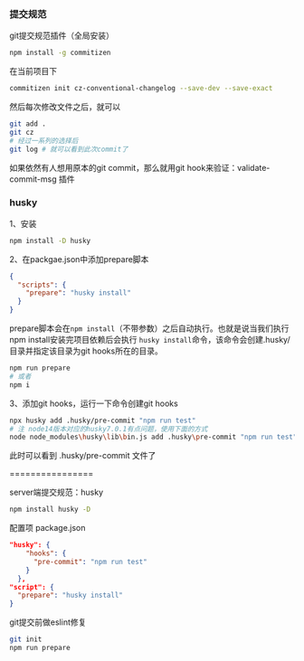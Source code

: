 ### 提交规范

git提交规范插件（全局安装）

```bash
npm install -g commitizen
```

在当前项目下

```bash
commitizen init cz-conventional-changelog --save-dev --save-exact
```

然后每次修改文件之后，就可以

```bash
git add .
git cz
# 经过一系列的选择后
git log # 就可以看到此次commit了
```

如果依然有人想用原本的git commit，那么就用git hook来验证：validate-commit-msg 插件



### husky

1、安装

```bash
npm install -D husky
```

2、在packgae.json中添加prepare脚本

```json
{
  "scripts": {
    "prepare": "husky install"
  }
}
```

prepare脚本会在`npm install`（不带参数）之后自动执行。也就是说当我们执行npm install安装完项目依赖后会执行 `husky install`命令，该命令会创建.husky/目录并指定该目录为git hooks所在的目录。

```bash
npm run prepare
# 或者
npm i
```



3、添加git hooks，运行一下命令创建git hooks

```bash
npx husky add .husky/pre-commit "npm run test"
# 注 node14版本对应的husky7.0.1有点问题，使用下面的方式
node node_modules\husky\lib\bin.js add .husky\pre-commit "npm run test"
```

此时可以看到 .husky/pre-commit 文件了













================

server端提交规范：husky

```bash
npm install husky -D
```

配置项 package.json

```json
"husky": {
    "hooks": {
      "pre-commit": "npm run test"
    }
  },
"script": {
  "prepare": "husky install"
}
```





git提交前做eslint修复

```bash
git init
npm run prepare
```



